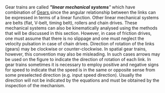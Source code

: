Gear trains are called **_"linear_ _mechanical_ _systems_**_"_ which have combination of [Gears](Gears.md),since the angular relationship between the links can be expressed in terms of a linear function. Other linear mechanical systems are belts (flat, V-belt, timing belt), rollers and chain drives. These mechanical systems can also be kinematically analysed using the methods that will be discussed in this section. However, in case of friction drives, one must assume that there is no slippage and one must neglect the velocity pulsation in case of chain drives. Direction of rotation of the links (gears) may be clockwise or counter-clockwise. In spatial gear trains, however, this convention may also be misleading. In such cases arrows may be used on the figure to indicate the direction of rotation of each link. In gear trains sometimes it is necessary to employ positive and negative signs for speed to indicate that the speed is in the same or opposite sense from some preselected direction (e.g. input speed direction). Usually the direction will not be indicated by the equations and must be obtained by the inspection of the mechanism.